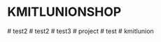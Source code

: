 # KMITLUNIONSHOP
 
#   t e s t 2  
 #   t e s t 2  
 #   t e s t 3  
 #   p r o j e c t  
 #   t e s t  
 #   k m i t l u n i o n  
 